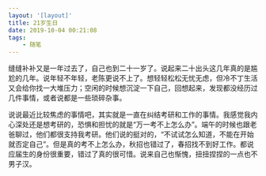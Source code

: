 ```yaml
---
layout: '[layout]'
title: 21岁生日
date: 2019-10-04 00:21:08
tags:
    - 随笔
---
```

缝缝补补又是一年过去了，自己也到二十一岁了。说起来二十出头这几年真的是尴尬的几年。说年轻不年轻，老陈更说不上了。想轻轻松松无忧无虑，但冷不丁生活又会给你找一大堆压力；空闲的时候想沉淀一下自己，回想起来，发现都没经历过几件事情，或者说都是一些琐碎杂事。

说说最近比较焦虑的事情吧，其实就是一直在纠结考研和工作的事情。我感觉我内心深处还是想考研的，恐惧和担忧的就是“万一考不上怎么办”。端午的时候也跟老爸聊过，他们都很支持我考研。他们说的挺对的，“不试试怎么知道，不能在开始就否定自己”。但是真的考不上怎么办，秋招也错过了，春招找不到好工作。都说应届生的身份很重要，错过了真的很可惜。说来自己也惭愧，扭扭捏捏的一点也不男子汉。
